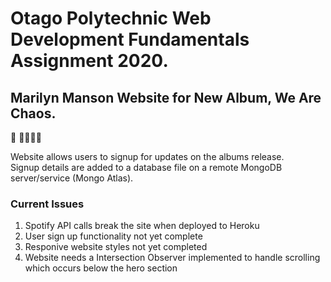 # Otago Polytechnic Web Development Fundamentals Assignment 2020.

## Marilyn Manson Website for New Album, We Are Chaos.

:musical_note: :musical_note::musical_note::musical_note::musical_note:

Website allows users to signup for updates on the albums release.  
Signup details are added to a database file on a remote MongoDB server/service (Mongo Atlas).

### Current Issues

1. Spotify API calls break the site when deployed to Heroku
2. User sign up functionality not yet complete
3. Responive website styles not yet completed
4. Website needs a Intersection Observer implemented to handle scrolling which occurs below the hero section
